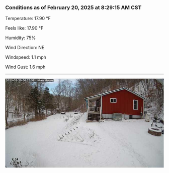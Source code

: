 ### Conditions as of February 20, 2025 at 8:29:15 AM CST 

Temperature: 17.90 &deg;F

Feels like: 17.90 &deg;F

Humidity: 75%

Wind Direction: NE

Windspeed: 1.1 mph

Wind Gust: 1.6 mph

---

<img src="./images/latest.jpeg"/>

